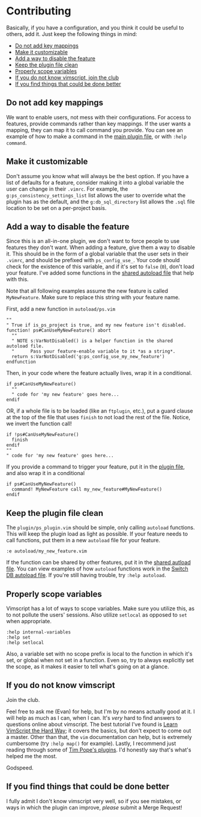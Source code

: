 # Contributing
Basically, if you have a configuration, and you think it could be useful to
others, add it. Just keep the following things in mind:
- [Do not add key mappings](#do-not-add-key-mappings)
- [Make it customizable](#make-it-customizable)
- [Add a way to disable the feature](#add-a-way-to-disable-the-feature)
- [Keep the plugin file clean](#keep-the-plugin-file-clean)
- [Properly scope variables](#properly-scope-variables)
- [If you do not know vimscript, join the club](#if-you-do-not-know-vimscript)
- [If you find things that could be done better](#if-you-find-things-that-could-be-done-better)

## Do not add key mappings
We want to enable users, not mess with their configurations. For access to
features, provide commands rather than key mappings. If the user wants a
mapping, they can map it to call command you provide. You can see an example of
how to make a command in the [main plugin file](plugin/ps_config.vim), or
with `:help command`.

## Make it customizable
Don't assume you know what will always be the best option. If you have a list of
defaults for a feature, consider making it into a global variable the user can
change in their `.vimrc`. For example, the `g:ps_consistency_settings_list` list
allows the user to override what the plugin has as the default, and the
`g:db_sql_directory` list allows the `.sql` file location to be set on a
per-project basis.

## Add a way to disable the feature
Since this is an all-in-one plugin, we don't want to force people to use
features they don't want. When adding a feature, give them a way to disable it.
This should be in the form of a global variable that the user sets in their
`.vimrc`, and should be prefixed with `ps_config_use_`. Your code should check
for the existence of this variable, and if it's set to `false` (`0`), don't load
your feature. I've added some functions in the [shared autoload
file](autoload/ps.vim) that help with this.

Note that all following examples assume the new feature is called
`MyNewFeature`. Make sure to replace this string with your feature name.

First, add a new function in `autoload/ps.vim`

```vim
""
" True if is_ps_project is true, and my new feature isn't disabled.
function! ps#CanUseMyNewFeature() abort
  ""
  " NOTE s:VarNotDisabled() is a helper function in the shared autoload file.
  "      Pass your feature-enable variable to it *as a string*.
  return s:VarNotDisabled('g:ps_config_use_my_new_feature')
endfunction
```

Then, in your code where the feature actually lives, wrap it in a conditional.

```vim
if ps#CanUseMyNewFeature()
  ""
  " code for 'my new feature' goes here...
endif
```

OR, if a whole file is to be loaded (like an `ftplugin`, etc.), put a guard
clause at the top of the file that uses `finish` to not load the rest of the
file. Notice, we invert the function call!

```vim
if !ps#CanUseMyNewFeature()
  finish
endif
""
" code for 'my new feature' goes here...
```

If you provide a command to trigger your feature, put it in the [plugin
file](plugin/ps_config.vim), and also wrap it in a conditional

```vim
if ps#CanUseMyNewFeature()
  command! MyNewFeature call my_new_feature#MyNewFeature()
endif
```

## Keep the plugin file clean
The `plugin/ps_plugin.vim` should be simple, only calling `autoload` functions.
This will keep the plugin load as light as possible. If your feature needs to
call functions, put them in a new `autoload` file for your feature.

```
:e autoload/my_new_feature.vim
```

If the function can be shared by other features, put it in the [shared autload
file](autoload/ps.vim).
You can view examples of how `autoload` functions work in the [Switch DB autoload
file](autoload/database.vim). If you're still having trouble, try `:help autoload`.

## Properly scope variables
Vimscript has a lot of ways to scope variables. Make sure you utilize this, as
to not pollute the users' sessions. Also utilize `setlocal` as opposed to `set`
when appropriate.

```
:help internal-variables
:help set
:help setlocal
```

Also, a variable set with no scope prefix is local to the function in which it's
set, or global when not set in a function. Even so, try to always explicitly set
the scope, as it makes it easier to tell what's going on at a glance.

## If you do not know vimscript
Join the club.

Feel free to ask me (Evan) for help, but I'm by no means actually good at it. I
will help as much as I can, when I can. It's *very* hard to find answers to
questions online about vimscript. The best tutorial I've found is [Learn
VimScript the Hard Way](https://learnvimscriptthehardway.stevelosh.com/); it
covers the basics, but don't expect to come out a master. Other than that, the
`vim` documentation can help, but is extremely cumbersome (try `:help map()` for
example). Lastly, I recommend just reading through some of [Tim Pope's
plugins](https://github.com/tpope?utf8=%E2%9C%93&tab=repositories&q=&type=&language=vim+script).
I'd honestly say that's what's helped me the most.

Godspeed.

## If you find things that could be done better
I fully admit I don't know vimscript very well, so if you see mistakes, or ways
in which the plugin can improve, *please* submit a Merge Request!
